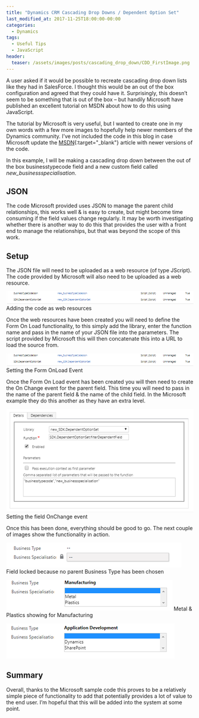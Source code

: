 ```yaml
---
title: "Dynamics CRM Cascading Drop Downs / Dependent Option Set"
last_modified_at: 2017-11-25T18:00:00-00:00
categories:
  - Dynamics
tags:
  - Useful Tips
  - JavaScript
header:
  teaser: /assets/images/posts/cascading_drop_down/CDD_FirstImage.png
---
```

A user asked if it would be possible to recreate cascading drop down lists like they had in SalesForce. I thought this would be an out of the box configuration and agreed that they could have it. Surprisingly, this doesn’t seem to be something that is out of the box – but handily Microsoft have published an excellent tutorial on MSDN about how to do this using JavaScript.

The tutorial by Microsoft is very useful, but I wanted to create one in my own words with a few more images to hopefully help newer members of the Dynamics community. I’ve not included the code in this blog in case Microsoft update the [MSDN](https://msdn.microsoft.com/en-us/library/gg594433.aspx){:target="_blank"} article with newer versions of the code.

In this example, I will be making a cascading drop down between the out of the box businesstypecode field and a new custom field called *new_businessspecialisation*.

## JSON
The code Microsoft provided uses JSON to manage the parent child relationships, this works well & is easy to create, but might become time consuming if the field values change regularly. It may be worth investigating whether there is another way to do this that provides the user with a front end to manage the relationships, but that was beyond the scope of this work.

## Setup
The JSON file will need to be uploaded as a web resource (of type JScript). The code provided by Microsoft will also need to be uploaded as a web resource. 

![Adding the code as web resources](/assets/images/posts/cascading_drop_down/1_CDD_WebResource.png)
Adding the code as web resources

Once the web resources have been created you will need to define the Form On Load functionality, to this simply add the library, enter the function name and pass in the name of your JSON file into the parameters. The script provided by Microsoft this will then concatenate this into a URL to load the source from.

![Setting the onLoad event](/assets/images/posts/cascading_drop_down/1_CDD_WebResource.png)
Setting the Form OnLoad Event

Once the Form On Load event has been created you will then need to create the On Change event for the parent field. This time you will need to pass in the name of the parent field & the name of the child field. In the Microsoft example they do this another as they have an extra level.

![Setting the field OnChange event](/assets/images/posts/cascading_drop_down/3_CDD_OnChangeEvent.png)
Setting the field OnChange event

Once this has been done, everything should be good to go. The next couple of images show the functionality in action.

![Field locked because no parent Business Type has been chosen](/assets/images/posts/cascading_drop_down/4_CDD_NoValue.png)
Field locked because no parent Business Type has been chosen

![Metal & Plastics showing for Manufacturing](/assets/images/posts/cascading_drop_down/5_CDD_Manufacturing.png)
Metal & Plastics showing for Manufacturing

![Dynamics & SharePOint showing for Application Development](/assets/images/posts/cascading_drop_down/6_CDD_AppDev.png)

## Summary
Overall, thanks to the Microsoft sample code this proves to be a relatively simple piece of functionality to add that potentially provides a lot of value to the end user. I’m hopeful that this will be added into the system at some point.